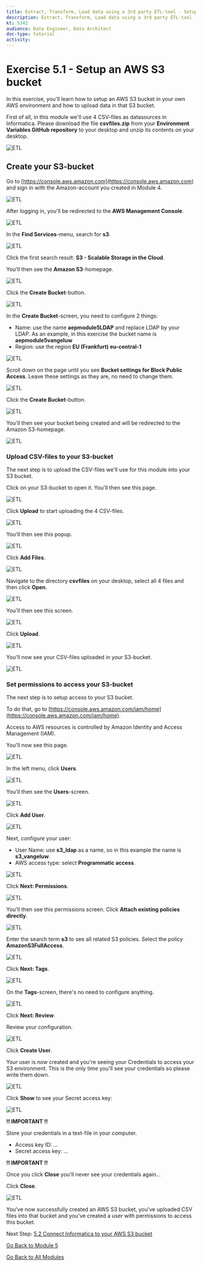 ```yaml
---
title: Extract, Transform, Load data using a 3rd party ETL-tool - Setup an AWS S3 bucket
description: Extract, Transform, Load data using a 3rd party ETL-tool - Setup an AWS S3 bucket
kt: 5342
audience: Data Engineer, Data Architect
doc-type: tutorial
activity: 
---
```


# Exercise 5.1 - Setup an AWS S3 bucket

In this exercise, you'll learn how to setup an AWS S3 bucket in your own AWS environment and how to upload data in that S3 bucket.

First of all, in this module we'll use 4 CSV-files as datasources in Informatica. Please download the file **csvfiles.zip** from your **Environment Variables GitHub repository** to your desktop and unzip its contents on your desktop.

![ETL](./images/csv.png)

## Create your S3-bucket

Go to [https://console.aws.amazon.com](https://console.aws.amazon.com) and sign in with the Amazon-account you created in Module 4.

![ETL](./images/awshome.png)

After logging in, you'll be redirected to the **AWS Management Console**.

![ETL](./images/awsconsole.png)

In the **Find Services**-menu, search for **s3**.

![ETL](./images/awsconsoles3.png)

Click the first search result: **S3 - Scalable Storage in the Cloud**.

You'll then see the **Amazon S3**-homepage.

![ETL](./images/s3home.png)

Click the **Create Bucket**-button.

![ETL](./images/createbucket.png)

In the **Create Bucket**-screen, you need to configure 2 things:
  
- Name: use the name **aepmodule5LDAP** and replace LDAP by your LDAP. As an example, in this exercise the bucket name is **aepmodule5vangeluw**
- Region: use the region **EU (Frankfurt) eu-central-1**

![ETL](./images/bucketname.png)

Scroll down on the page until you see **Bucket settings for Block Public Access**. Leave these settings as they are, no need to change them.

![ETL](./images/bucketsett.png)

Click the **Create Bucket**-button.

![ETL](./images/createbucket.png)

You'll then see your bucket being created and will be redirected to the Amazon S3-homepage.

![ETL](./images/S3homeb.png)

### Upload CSV-files to your S3-bucket

The next step is to upload the CSV-files we'll use for this module into your S3 bucket.

Click on your S3-bucket to open it. You'll then see this page.

![ETL](./images/s3up.png)

Click **Upload** to start uploading the 4 CSV-files.

![ETL](./images/upload.png)

You'll then see this popup.

![ETL](./images/upload1.png)

Click **Add Files**.

![ETL](./images/addfiles.png)

Navigate to the directory **csvfiles** on your desktop, select all 4 files and then click **Open**.

![ETL](./images/selectfiles.png)

You'll then see this screen.

![ETL](./images/selectfilesok.png)

Click **Upload**.

![ETL](./images/upload.png)

You'll now see your CSV-files uploaded in your S3-bucket.

![ETL](./images/s3csv.png)

### Set permissions to access your S3-bucket

The next step is to setup access to your S3 bucket.

To do that, go to [https://console.aws.amazon.com/iam/home](https://console.aws.amazon.com/iam/home).

Access to AWS resources is controlled by Amazon Identity and Access Management (IAM).

You'll now see this page.

![ETL](./images/iam.png)

In the left menu, click **Users**.

![ETL](./images/iammenu.png)

You'll then see the **Users**-screen.

![ETL](./images/users.png)

Click **Add User**.

![ETL](./images/adduser.png)

Next, configure your user:

- User Name: use **s3_ldap** as a name, so in this example the name is **s3_vangeluw**.
- AWS access type: select **Programmatic access**.

![ETL](./images/configuser.png)

Click **Next: Permissions**.

![ETL](./images/nextperm.png)

You'll then see this permissions screen. Click **Attach existing policies directly**.

![ETL](./images/perm1.png)

Enter the search term **s3** to see all related S3 policies. Select the policy **AmazonS3FullAccess**.

![ETL](./images/perm2.png)

Click **Next: Tags**.

![ETL](./images/nexttags.png)

On the **Tags**-screen, there's no need to configure anything.

![ETL](./images/perm3.png)

Click **Next: Review**.

Review your configuration.

![ETL](./images/review.png)

Click **Create User**.

Your user is now created and you're seeing your Credentials to access your S3 environment. This is the only time you'll see your credentials so please write them down.

![ETL](./images/cred.png)

Click **Show** to see your Secret access key:

![ETL](./images/cred1.png)

**!! IMPORTANT !!**

Store your credentials in a text-file in your computer.

- Access key ID: ...
- Secret access key: ...

**!! IMPORTANT !!**

Once you click **Close** you'll never see your credentials again...

Click **Close**. 

![ETL](./images/close.png)

You've now successfully created an AWS S3 bucket, you've uploaded CSV files into that bucket and you've created a user with permissions to access this bucket.

Next Step: [5.2 Connect Informatica to your AWS S3 bucket](./ex2.md)

[Go Back to Module 5](./data-ingestion-informatica-etl.md)

[Go Back to All Modules](../../overview.md)
